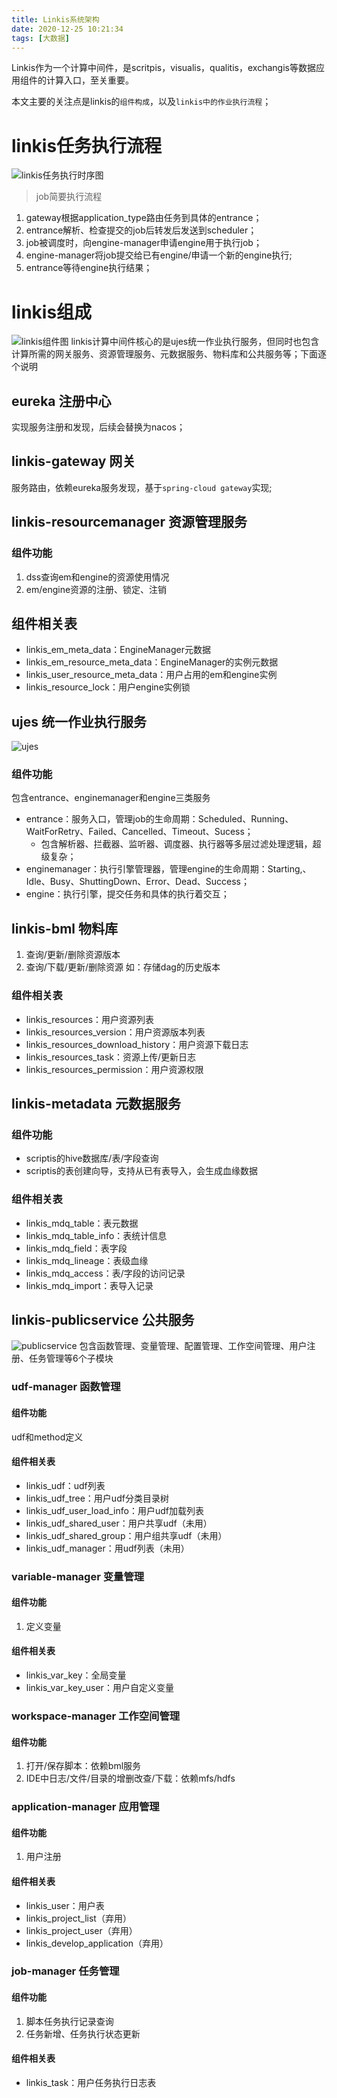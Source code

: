 ```yaml
---
title: Linkis系统架构
date: 2020-12-25 10:21:34
tags: [大数据]
---
```


Linkis作为一个计算中间件，是scritpis，visualis，qualitis，exchangis等数据应用组件的计算入口，至关重要。

本文主要的关注点是linkis的`组件构成`，以及`linkis中的作业执行流程`；
<!-- more -->  

# linkis任务执行流程
![linkis任务执行时序图](linkis-ujes-sequence.png)
>job简要执行流程
1. gateway根据application_type路由任务到具体的entrance；
2. entrance解析、检查提交的job后转发后发送到scheduler；
3. job被调度时，向engine-manager申请engine用于执行job；
4. engine-manager将job提交给已有engine/申请一个新的engine执行;
5. entrance等待engine执行结果；

# linkis组成
![linkis组件图](linkis-component.png)
linkis计算中间件核心的是ujes统一作业执行服务，但同时也包含计算所需的网关服务、资源管理服务、元数据服务、物料库和公共服务等；下面逐个说明

## eureka 注册中心
实现服务注册和发现，后续会替换为nacos；

## linkis-gateway 网关
服务路由，依赖eureka服务发现，基于`spring-cloud gateway`实现;

## linkis-resourcemanager 资源管理服务
### 组件功能
1. dss查询em和engine的资源使用情况
2. em/engine资源的注册、锁定、注销

## 组件相关表
* linkis_em_meta_data：EngineManager元数据
* linkis_em_resource_meta_data：EngineManager的实例元数据
* linkis_user_resource_meta_data：用户占用的em和engine实例
* linkis_resource_lock：用户engine实例锁

## ujes 统一作业执行服务
![ujes](linkis-ujes.jpg)
### 组件功能
包含entrance、enginemanager和engine三类服务
* entrance：服务入口，管理job的生命周期：Scheduled、Running、WaitForRetry、Failed、Cancelled、Timeout、Sucess；
  * 包含解析器、拦截器、监听器、调度器、执行器等多层过滤处理逻辑，超级复杂；
* enginemanager：执行引擎管理器，管理engine的生命周期：Starting,、Idle、Busy、ShuttingDown、Error、Dead、Success；
* engine：执行引擎，提交任务和具体的执行着交互；

## linkis-bml 物料库
1. 查询/更新/删除资源版本
2. 查询/下载/更新/删除资源
如：存储dag的历史版本

### 组件相关表
* linkis_resources：用户资源列表
* linkis_resources_version：用户资源版本列表
* linkis_resources_download_history：用户资源下载日志
* linkis_resources_task：资源上传/更新日志
* linkis_resources_permission：用户资源权限

## linkis-metadata 元数据服务
### 组件功能
* scriptis的hive数据库/表/字段查询
* scriptis的表创建向导，支持从已有表导入，会生成血缘数据

### 组件相关表
* linkis_mdq_table：表元数据
* linkis_mdq_table_info：表统计信息
* linkis_mdq_field：表字段
* linkis_mdq_lineage：表级血缘
* linkis_mdq_access：表/字段的访问记录
* linkis_mdq_import：表导入记录

## linkis-publicservice 公共服务
![publicservice](linkis-publicservice.jpg)
包含函数管理、变量管理、配置管理、工作空间管理、用户注册、任务管理等6个子模块

### udf-manager 函数管理
#### 组件功能
udf和method定义
#### 组件相关表
* linkis_udf：udf列表
* linkis_udf_tree：用户udf分类目录树
* linkis_udf_user_load_info：用户udf加载列表
* linkis_udf_shared_user：用户共享udf（未用）
* linkis_udf_shared_group：用户组共享udf（未用）
* linkis_udf_manager：用udf列表（未用）

### variable-manager 变量管理
#### 组件功能
1. 定义变量

#### 组件相关表
* linkis_var_key：全局变量
* linkis_var_key_user：用户自定义变量

### workspace-manager 工作空间管理
#### 组件功能
1. 打开/保存脚本：依赖bml服务
2. IDE中日志/文件/目录的增删改查/下载：依赖mfs/hdfs

### application-manager 应用管理
#### 组件功能
1. 用户注册

#### 组件相关表
* linkis_user：用户表
* linkis_project_list（弃用）
* linkis_project_user（弃用）
* linkis_develop_application（弃用）

### job-manager 任务管理
#### 组件功能
1. 脚本任务执行记录查询
2. 任务新增、任务执行状态更新

#### 组件相关表
* linkis_task：用户任务执行日志表